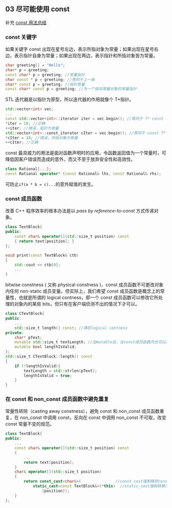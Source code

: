 ## 03 尽可能使用 const
补充 [const 用法总结](https://github.com/yuedaokong/Effective-Cpp-Learing/blob/main/Accustoming%20Yourself%20to%20C%2B%2B/02/const%E7%94%A8%E6%B3%95%E6%80%BB%E7%BB%93.md) 
### const 关键字
如果关键字 const 出现在星号左边，表示所指对象为常量；如果出现在星号右边，表示指针自身为常量；如果出现在两边，表示指针和所指对象皆为常量。
```cpp
char greeting[] = "Hello";
char* p = greeting;
const char* p = greeting; //常量指针
char const * p = greeting; //等同于上一条 
char* const p = greeting; //指针常量
const char* const p = greeting; //为一个指向常量对象的常量指针
```
STL 迭代器是以指针为原型，所以迭代器的作用就像个 T*指针。
```cpp
std::vector<int> vec;
...
const std::vector<int>::iterator iter = vec.begin(); //等同于 T* const
*iter = 10; //正确
++iter; //错误，指针为常量
std::vector<int>::const_iterator cIter = vec.begin(); //等同于 const T*
*cIter = 10; //错误，所指对象为常量
++cIter; //正确
```
const 最具威力的用法是面对函数声明时的应用，令函数返回值为一个常量时，可降低因客户错误而造成的意外，而又不至于放弃安全性和高效性。
```cpp
class Rational{...};
const Rational operator* (const Rational& lhs, const Rational& rhs);
```
可防止`if(a * b = c)...`的意外赋值的发生。
### const 成员函数
改善 C++ 程序效率的根本办法是以 *pass by reference-to-const* 方式传递对象。
```cpp
class TextBlock{
public:
	const char& operator[](std::size_t position) const
	{ return text[position]; }
};

void print(const TextBlock& ctb)
{
	std::cout << ctb[0];
	...
}
```
bitwise constness ( 又称 physical constness )，const 成员函数不可更改对象内任何 non-static 成员变量。但实际上，我们希望 const 成员函数是概念上的常量性，也就是所谓的 logical contness，即一个 const 成员函数可以修改它所处理的对象内的某些 bits，但只有在客户端侦测不出的情况下才可以。
```cpp
class CTextBlock{
public:
	...
	std::size_t length() const; //满足logical contness
private:
	char* pText;
	mutable std::size_t textLength; //加mutable后，在const成员函数内也可以被更改
	mutable bool lengthIsValid;
};
std::size_t CTextBlock::length() const
{
	if (!lengthIsValid){
		textLength = std::strlen(pText);
		lengthIsValid = true;
	}
}
```
### 在 const 和 non_const 成员函数中避免重复
常量性转除（casting away constness），避免 const 和 non_const 成员函数重复，在 non_const 中调用 const，反向在 const 中调用 non_const 不可取，改变 const 常量不变的规范。 
```cpp
class TextBlock{
public:
	...
	const char& operator[](std::size_t position) const
	{
		...
		return text[position]; 
	}
	char& operator[](std::size_t position)
	{
		return const_cast<char&>(               //const_cast强制移除const        
			static_cast<const TextBlock&>(*this)  //static_cast强制转换为const TextBlock&
				[position]);
	}
};
```
